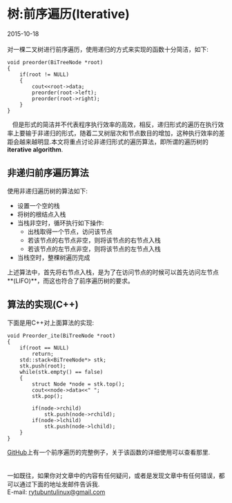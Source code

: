 # 树:前序遍历(Iterative)
2015-10-18 <br />     
对一棵二叉树进行前序遍历，使用递归的方式来实现的函数十分简洁，如下:   

    void preorder(BiTreeNode *root)
    {
    	if(root != NULL)
    	{
    		cout<<root->data;
    		preorder(root->left);
    		preorder(root->right);
    	}
    }
&nbsp;&nbsp;&nbsp;但是形式的简洁并不代表程序执行效率的高效，相反，递归形式的遍历在执行效率上要输于非递归的形式，随着二叉树层次和节点数目的增加，这种执行效率的差距会越来越明显.本文将重点讨论非递归形式的遍历算法，即所谓的遍历树的**iterative algorithm**.        
## 非递归前序遍历算法
使用非递归遍历树的算法如下:    

- 设置一个空的栈
- 将树的根结点入栈
- 当栈非空时，循环执行如下操作:
	- 出栈取得一个节点，访问该节点
	- 若该节点的右节点非空，则将该节点的右节点入栈
	- 若该节点的左节点非空，则将该节点的左节点入栈
- 当栈空时，整棵树遍历完成

上述算法中，首先将右节点入栈，是为了在访问节点的时候可以首先访问左节点**(LIFO)**，而这也符合了前序遍历树的要求。   
## 算法的实现(C++)
下面是用C++对上面算法的实现:

    void Preorder_ite(BiTreeNode *root)
    {
    	if(root == NULL)
    		return;
    	std::stack<BiTreeNode*> stk;
    	stk.push(root);
    	while(stk.empty() == false)
    	{
    		struct Node *node = stk.top();
    		cout<<node->data<<" ";
    		stk.pop();
    		
    		if(node->rchild)
    			stk.push(node->rchild);
    		if(node->lchild)
    			stk.push(node->lchild);
    	}
    }
[GitHub](https://github.com/renyuntao/binary_tree_traversal/blob/master/Preorder/Preorder_ite.cxx)上有一个前序遍历的完整例子，关于该函数的详细使用可以查看那里.     
<br />    
一如既往，如果你对文章中的内容有任何疑问，或者是发现文章中有任何错误，都可以通过下面的地址发邮件告诉我.    
E-mail: rytubuntulinux@gmail.com <br /><br />   
   
